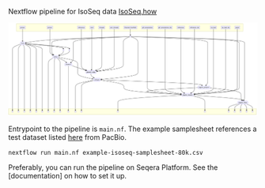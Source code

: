 Nextflow pipeline for IsoSeq  data [IsoSeq.how](https://isoseq.how/)

![IsoSeq](isoseq-dag.png)

Entrypoint to the pipeline is `main.nf`. The example samplesheet references a test dataset listed [here](https://downloads.pacbcloud.com/public/dataset/Kinnex-full-length-RNA/DATA-EXAMPLE/) from PacBio.

```
nextflow run main.nf example-isoseq-samplesheet-80k.csv
```

Preferably, you can run the pipeline on Seqera Platform. See the [documentation] on how to set it up. 


